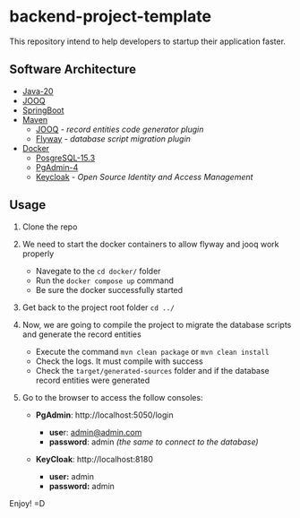 # backend-project-template

This repository intend to help developers to startup their application faster.

## Software Architecture

- [Java-20](https://docs.oracle.com/en/java/javase/20/)
- [JOOQ](https://www.jooq.org/doc/3.18/manual/code-generation/codegen-advanced/codegen-config-database/codegen-database-catalog-and-schema-mapping/)
- [SpringBoot](https://spring.io/projects/spring-boot)
- [Maven](https://maven.apache.org/guides/)
  - [JOOQ](https://www.jooq.org/doc/latest/manual/code-generation/codegen-maven/) - *record entities code generator plugin*
  - [Flyway](https://flywaydb.org/documentation/concepts/migrations.html) - *database script migration plugin* 
- [Docker](https://www.docker.com/)
  - [PosgreSQL-15.3](https://www.postgresql.org/docs/current/index.html)
  - [PgAdmin-4](https://www.pgadmin.org/docs/pgadmin4/latest/index.html)
  - [Keycloak](https://www.keycloak.org) - *Open Source Identity and Access Management*

## Usage

1. Clone the repo

3. We need to start the docker containers to allow flyway and jooq work properly 
    - Navegate to the `cd docker/` folder
    - Run the `docker compose up` command
    - Be sure the docker successfully started
  
3. Get back to the project root folder `cd ../`

5. Now, we are going to compile the project to migrate the database scripts and generate the record entities
    - Execute the command `mvn clean package` or `mvn clean install`
    - Check the logs. It must compile with success
    - Check the `target/generated-sources` folder and if the database record entities were generated
  
5. Go to the browser to access the follow consoles:
    - **PgAdmin**: http://localhost:5050/login
      - **use**r: admin@admin.com
      - **password**: admin *(the same to connect to the database)*
      
    - **KeyCloak**: http://localhost:8180
      - **user:** admin
      - **password:** admin 

Enjoy!
=D
